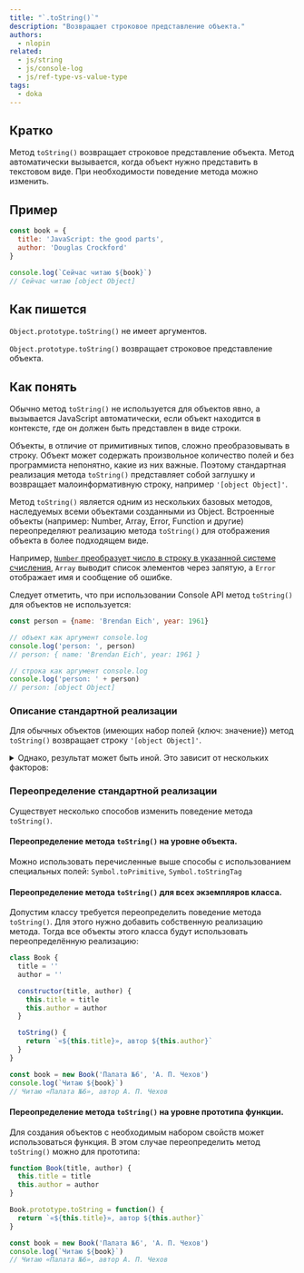 ```yaml
---
title: "`.toString()`"
description: "Возвращает строковое представление объекта."
authors:
  - nlopin
related:
  - js/string
  - js/console-log
  - js/ref-type-vs-value-type
tags:
  - doka
---
```


## Кратко

Метод `toString()` возвращает строковое представление объекта. Метод автоматически вызывается, когда объект нужно представить в текстовом виде. При необходимости поведение метода можно изменить.

## Пример

```js
const book = {
  title: 'JavaScript: the good parts',
  author: 'Douglas Crockford'
}

console.log(`Сейчас читаю ${book}`)
// Сейчас читаю [object Object]
```

## Как пишется

`Object.prototype.toString()` не имеет аргументов.

`Object.prototype.toString()` возвращает строковое представление объекта.

## Как понять

Обычно метод `toString()` не используется для объектов явно, а вызывается JavaScript автоматически, если объект находится в контексте, где он должен быть представлен в виде строки.

Объекты, в отличие от примитивных типов, сложно преобразовывать в строку. Объект может содержать произвольное количество полей и без программиста непонятно, какие из них важные. Поэтому стандартная реализация метода `toString()` представляет собой заглушку и возвращает малоинформативную строку, например `'[object Object]'`.

Метод `toString()` является одним из нескольких базовых методов, наследуемых всеми объектами созданными из Object. Встроенные объекты (например: Number, Array, Error, Function и другие) переопределяют реализацию метода `toString()` для отображения объекта в более подходящем виде.

Например, [`Number` преобразует число в строку в указанной системе счисления](/js/number-tostring/), `Array` выводит список элементов через запятую, а `Error` отображает имя и сообщение об ошибке.

Следует отметить, что при использовании Console API метод `toString()` для объектов не используется:

```js
const person = {name: 'Brendan Eich', year: 1961}

// объект как аргумент console.log
console.log('person: ', person)
// person: { name: 'Brendan Eich', year: 1961 }

// строка как аргумент console.log
console.log('person: ' + person)
// person: [object Object]
```

### Описание стандартной реализации

Для обычных объектов (имеющих набор полей {ключ: значение}) метод `toString()` возвращает строку `'[object Object]'`.

<details>
  <summary>
    Однако, результат может быть иной. Это зависит от нескольких факторов:
  </summary>

  1. Значение `Symbol.toPrimitive`. Если объект имеет это специальное поле, описывающее преобразование объекта к примитивным типам, то результат этого преобразования к строке используется вместо `toString()`:

  ```js
  const book = {
    title: 'Замок',
    author: 'Ф. Кафка'
  }

  book[Symbol.toPrimitive] = function(hint) {
    if (hint === 'string') {
      return `(название: ${this.title}, автор: ${this.author})`;
    }
    return true;
  }

  console.log(`Книга ${book}`)
  // Книга (название: Замок, автор: Ф. Кафка)
  ```

  2. Значение `Symbol.toStringTag`. Если объект имеет это специальное строковое поле, то его значение отображается как тип объекта:

  ```js
  const book = {
    title: 'Дар',
    author: 'В. В. Набоков'
  }

  book[Symbol.toStringTag] = 'Book'

  console.log(`Сейчас читаю ${book}`)
  // Сейчас читаю [object Book]
  ```

  3. тип this. Метод `Object.toString()` может быть вызван для значений других типов:

  ```js
  const toString = Object.prototype.toString

  console.log(toString.call([1, 2, 3]))
  // [object Array]

  console.log(toString.call(25))
  // [object Number]

  console.log(toString.call(true))
  // [object Boolean]
  ```

</details>

### Переопределение стандартной реализации

Существует несколько способов изменить поведение метода `toString()`.

#### Переопределение метода `toString()` на уровне объекта.

Можно использовать перечисленные выше способы с использованием специальных полей: `Symbol.toPrimitive`, `Symbol.toStringTag`

#### Переопределение метода `toString()` для всех экземпляров класса.

Допустим классу требуется переопределить поведение метода `toString()`. Для этого нужно добавить собственную реализацию метода. Тогда все объекты этого класса будут использовать переопределённую реализацию:

```js
class Book {
  title = ''
  author = ''

  constructor(title, author) {
    this.title = title
    this.author = author
  }

  toString() {
    return `«${this.title}», автор ${this.author}`
  }
}

const book = new Book('Палата №6', 'А. П. Чехов')
console.log(`Читаю ${book}`)
// Читаю «Палата №6», автор А. П. Чехов
```

#### Переопределение метода `toString()` на уровне прототипа функции.

Для создания объектов с необходимым набором свойств может использоваться функция.
В этом случае переопределить метод `toString()` можно для прототипа:

```js
function Book(title, author) {
  this.title = title
  this.author = author
}

Book.prototype.toString = function() {
  return `«${this.title}», автор ${this.author}`
}

const book = new Book('Палата №6', 'А. П. Чехов')
console.log(`Читаю ${book}`)
// Читаю «Палата №6», автор А. П. Чехов
```
